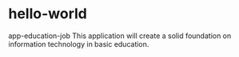 # hello-world
app-education-job
This application will create a solid foundation on information technology in basic education.
